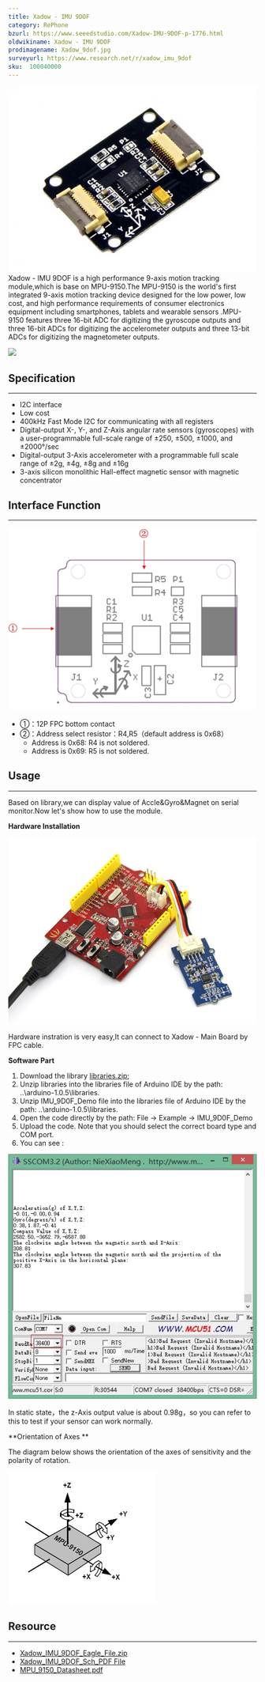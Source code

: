 ```yaml
---
title: Xadow - IMU 9DOF
category: RePhone
bzurl: https://www.seeedstudio.com/Xadow-IMU-9DOF-p-1776.html
oldwikiname: Xadow - IMU 9DOF
prodimagename: Xadow_9dof.jpg
surveyurl: https://www.research.net/r/xadow_imu_9dof
sku:  100040000
---
```


![](https://github.com/SeeedDocument/Xadow_IMU_9DOF/raw/master/img/Xadow_9dof.jpg)
Xadow - IMU 9DOF is a high performance 9-axis motion tracking module,which is base on MPU-9150.The MPU-9150 is the world's first integrated 9-axis motion tracking device designed for the low power, low cost, and high performance requirements of consumer electronics equipment including smartphones, tablets and wearable sensors .MPU-9150 features three 16-bit ADC for digitizing the gyroscope outputs and three 16-bit ADCs for digitizing the accelerometer outputs and three 13-bit ADCs for digitizing the magnetometer outputs.

[![](https://github.com/SeeedDocument/Seeed-WiKi/raw/master/docs/images/300px-Get_One_Now_Banner-ragular.png)](https://www.seeedstudio.com/Xadow-IMU-9DOF-p-1776.html)

## Specification
---
- I2C interface
- Low cost
- 400kHz Fast Mode I2C for communicating with all registers
- Digital-output X-, Y-, and Z-Axis angular rate sensors (gyroscopes) with a user-programmable full-scale range of ±250, ±500, ±1000, and ±2000°/sec
- Digital-output 3-Axis accelerometer with a programmable full scale range of ±2g, ±4g, ±8g and ±16g
- 3-axis silicon monolithic Hall-effect magnetic sensor with magnetic concentrator


## Interface Function
---
![](https://github.com/SeeedDocument/Xadow_IMU_9DOF/raw/master/img/Xadow_-_IMU_9DOF.jpg)

- ①：12P FPC bottom contact
- ②：Address select resistor：R4,R5（default address is 0x68）
  - Address is 0x68: R4 is not soldered.
  - Address is 0x69: R5 is not soldered.

## Usage
---
Based on library,we can display value of Accle&Gyro&Magnet on serial monitor.Now let's show how to use the module.

**Hardware Installation**

![](https://github.com/SeeedDocument/Xadow_IMU_9DOF/raw/master/img/IMU_9DOF.jpg)

Hardware instration is very easy,It can connect to Xadow - Main Board by FPC cable.

**Software Part**
1. Download the library [libraries.zip](https://github.com/Seeed-Studio/Grove_IMU_9DOF);
2. Unzip libraries into the libraries file of Arduino IDE by the path: ..\arduino-1.0.5\libraries.
3. Unzip IMU_9D0F_Demo file into the libraries file of Arduino IDE by the path: ..\arduino-1.0.5\libraries.
4. Open the code directly by the path: File -> Example -> IMU_9D0F_Demo
5. Upload the code. Note that you should select the correct board type and COM port.
6. You can see :

![](https://github.com/SeeedDocument/Xadow_IMU_9DOF/raw/master/img/9DOF_Serial_Monitor.jpg)

In static state，the z-Axis output value is about 0.98g，so you can refer to this to test if your sensor can work normally.

**Orientation of Axes **

The diagram below shows the orientation of the axes of sensitivity and the polarity of rotation.

![](https://github.com/SeeedDocument/Xadow_IMU_9DOF/raw/master/img/MPU9150.jpg)

## Resource
---
- [Xadow_IMU_9DOF_Eagle_File.zip](https://github.com/SeeedDocument/Xadow_IMU_9DOF/raw/master/res/Xadow-IMU_9DOF_v1.0.zip)
- [Xadow_IMU_9DOF_Sch_PDF File](https://github.com/SeeedDocument/Xadow_IMU_9DOF/raw/master/res/Sch_Of_Xadow-IMU_9DOF_v1.0.pdf)
- [MPU_9150_Datasheet.pdf](https://github.com/SeeedDocument/Xadow_IMU_9DOF/raw/master/res/MPU-9150.pdf)
